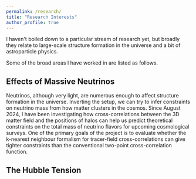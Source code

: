 ```yaml
---
permalink: /research/
title: "Research Interests"
author_profile: true
---
```


I haven't boiled down to a particular stream of research yet, but broadly they relate to large-scale structure formation in the universe and a bit of astroparticle physics.

Some of the broad areas I have worked in are listed as follows.

## Effects of Massive Neutrinos 

Neutrinos, although very light, are numerous enough to affect structure formation in the universe. Inverting the setup, we can try to infer constraints on neutrino mass from how matter clusters in the cosmos. Since August 2024, I have been investigating how cross-correlations between the 3D matter field and the positions of halos can help us predict theoretical constraints on the total mass of neutrino flavors for upcoming cosmological surveys. One of the primary goals of the project is to evaluate whether the k-nearest neighbour formalism for tracer-field cross-correlations can give tighter constraints than the conventional two-point cross-correlation function.

## The Hubble Tension

